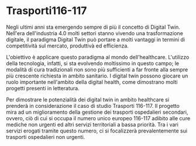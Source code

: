 # Trasporti116-117

Negli ultimi anni sta emergendo sempre di più il concetto di Digital Twin. Nell'era dell'industria 4.0 molti settori stanno vivendo una trasformazione digitale, il paradigma Digital Twin può portare a molti vantaggi in termini di competitività sul mercato, produttivà ed efficienza. 

L'obiettivo è applicare questo paradigma al mondo dell'healthcare. L'utilizzo della tecnologia, infatti, si sta evolvendo moltissimo in questo campo; le modalità di cura tradizionali non sono più sufficienti a far fronte alla sempre più crescente richiesta in ambito sanitario. I digital twin possono giocare un ruolo importante nell'ambito della digital health, come dimostrano molti progetti presenti in letteratura.

Per dimostrare le potenzialità dei digital twin in ambito healthcare si prenderà in considerazione il caso di studio Trasporti 116-117. Il progetto mira ad un miglioramento della gestione dei trasporti ospedalieri secondari, ovvero, ciò di cui si occupa il numero unico europeo 116-117 adibito alle cure mediche non urgenti ed altri servizi territoriali a bassa priorità. Tra i vari servizi erogati tramite questo numero, ci si focalizzerà prevalentemente sui trasporti ospedalieri non urgenti. 
